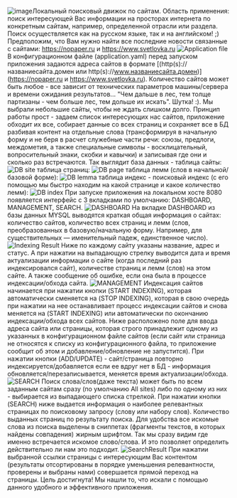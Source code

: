 ![image](https://github.com/dorzhogun/searchengine222/assets/113798938/811682b6-7ff7-4bdc-a621-9d33426f4a8b)Локальный поисковый движок по сайтам. Область применения: поиск интересующей Вас информации на просторах интернета по конкретным сайтам, например, определенной отрасли или раздела. Поиск осуществляется как на русском языке, так и на английском! ;) Предположим, что Вам нужно найти все последние новости связанные с сайтами: https://nopaper.ru и https://www.svetlovka.ru
![Application file](https://github.com/dorzhogun/searchengine222/assets/113798938/e148b673-958d-4865-ad8d-c9e6cd341995)
В конфигурационном файле (application.yaml) перед запуском приложения задаются адреса сайтов в формате [(http(s)://названиесайта.домен или http(s)://www.названиесайта.домен)](https://nopaper.ru и https://www.svetlovka.ru). Количество сайтов может быть любое - все зависит от технических параметров машины/сервера и времени ожидания результатов... "Чем дальше в лес, тем толще партизаны - чем больше лес, тем дольше их искать". Шутка! :). Мы выбрали небольшие сайты, чтобы не ждать слишком долго. Принцип работы прост - задаем список интересующих нас сайтов, приложение обходит их все, собирает данные со всех страниц и сохраняет все в БД разбивая контент на отдельные слова (трансформируя в начальную форму и не беря в расчет служебные части речи: союзы, предлоги, междометия, а также специальные символы - восклицательный, вопросительный знаки, скобки и кавычки) и записывая где они и сколько раз встречаются.
Так выглядит база данных - таблица сайты:
![DB site](https://github.com/dorzhogun/searchengine222/assets/113798938/8acdce9d-c538-4147-878d-a50c6c06458e)
таблица страниц:
![DB page](https://github.com/dorzhogun/searchengine222/assets/113798938/0348c0d4-d44f-4365-952a-8e7c6bb37fe9)
таблица лемм (слов в начальной/базовой форме):
![DB lemma](https://github.com/dorzhogun/searchengine222/assets/113798938/c723978a-8ef3-4d0a-b4af-77af9a0fb2c3)
таблица индекс - поисковый индекс (с его помощью мы быстро находим на какой странице и какое количество лемм):
![DB index](https://github.com/dorzhogun/searchengine222/assets/113798938/c73ce4a7-40d4-4bfd-9d33-abec8bcb83ed)
При запуске приложения на локальном хосте 8080 появляется интерфейс с 3 вкладками по умолчанию: DASHBOARD, MANAGEMENT, SEARCH.
![DASHBOARD](https://github.com/dorzhogun/searchengine222/assets/113798938/4b983a11-d1bb-4138-9b9b-53fff4de7671)
На вкладке DASHBOARD из базы данных MYSQL выводятся краткая общая информация о сайтах: количество сайтов, количество всех страниц и лемм (слов, преобразованных в базовую/начальную форму. Например, для существительных — именительный падеж, единственное число).
![Indexing Result](https://github.com/dorzhogun/searchengine222/assets/113798938/d191450f-0511-46d8-a017-60062e8eeaba)
Ниже по каждому сайту указаны название, адрес и статус. А при нажатии на выпадающую стрелку выводится дата и время актуализации информации о сайте (когда последний раз индексировался сайт), количестве страниц и лемм (слов) на этом сайте. А также сообщение об ошибке, если она была в процессе индексации/обхода сайта.
![MANAGEMENT](https://github.com/dorzhogun/searchengine222/assets/113798938/a2a04d1d-dd6f-4c93-bb2e-1bb40dd13882)
Индексация сайтов начинается при нажатии кнопки (START INDEXING), которая автоматически сменяется на (STOP INDEXING), которая в свою очередь при нажатии на нее останавливает процесс индексации сайтов и снова меняется на (START INDEXING) или автоматически по окончанию индексации/обхода всех сайтов.
Ниже расположено поле для ввода адреса сайта или страницы, которая строго принадлежит одному из указанных в конфигурационном файле сайтов (если сайт или страница не относятся к списку из конфигурационного файла, то приложение сообщит об этом и добавление/обновление не запустится). При нажатии кнопки (ADD/UPDATE) - сайт/страница повторно индексируется/добавляется если ее вдруг нет в БД - информация обновляется/перезаписывается, меняется время актуализации/обхода.
![SEARCH](https://github.com/dorzhogun/searchengine222/assets/113798938/a602b370-c6f6-485c-891d-b786fd27a5eb)
Поиск слова/слов(даже текста) может быть по всем заданным сайтам сразу (по умолчанию All sites) либо по одному из них - выбирается из выпадающего списка стрелкой.
При нажатии кнопки (SEARCH) ниже выдается информация о наиболее релевантных страницах по поисковому запросу (слову или набору слов). Количество выданных страниц по результату поиска.
Для удобства все искомые слова из поиска выделены в сниппетах (фрагменты текстов, в которых найдены совпадения) жирным шрифтом. Так мы сразу видим где именно встречается искомое слово/слова. И это позволяет определить действительно ли нам это подходит.
![SearchResult](https://github.com/dorzhogun/searchengine222/assets/113798938/9b706bc1-8ec3-4fc8-8829-72db4160688c)
При нажатии выбранной ссылки страницы с интересующим Вас контентом (результаты отсортированы в порядке уменьшения релевантности, проверены и выбраны нами) совершается прямой переход на страницы. Цель достигнута! Мы нашли то, что искали с помощью данного удобного и эффективного приложения. 
